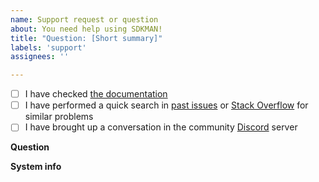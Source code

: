 ```yaml
---
name: Support request or question
about: You need help using SDKMAN!
title: "Question: [Short summary]"
labels: 'support'
assignees: ''

---
```

<!-- Thank you for using SDKMAN!. We want to help users using the software but also avoid filling the issue tracker with too many support requests. Please talk to us on our Discord server before posting.

Please consider the following things. Just so you know, ignoring any of these might lead to the issue being closed abruptly. -->

- [ ] I have checked [the documentation](https://sdkman.io/usage)
- [ ] I have performed a quick search in [past issues](https://github.com/sdkman/sdkman-cli/issues?q=) or [Stack Overflow](https://stackoverflow.com/questions/tagged/sdkman) for similar problems
- [ ] I have brought up a conversation in the community [Discord](https://discord.gg/y9mVJYVyu4) server

**Question**
<!-- A clear and concise description of the issue you are encountering -->

**System info**
<!-- Please add relevant information about your system:
- OS (e.g. Windows, Linux, Mac, Cygwin, WSL, etc.) and version
- Shell and version (e.g. `bash --version`/`zsh --version`)
- The output of `sdk version`
-->
